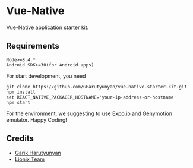 # Vue-Native
Vue-Native application starter kit.

## Requirements

```
Node>=8.4.*
Android SDK>=30(for Android apps)
```

For start development, you need
```
git clone https://github.com/GHarutyunyan/vue-native-starter-kit.git
npm install
set REACT_NATIVE_PACKAGER_HOSTNAME='your-ip-address-or-hostname'
npm start
```
For the environment, we suggesting to use [Expo.io](https://expo.io/) and [Genymotion](https://docs.expo.io/versions/v26.0.0/workflow/genymotion) emulator.
Happy Coding!
## Credits

- [Garik Harutyunyan](https://github.com/GHarutyunyan)
- [Lionix Team](https://github.com/lionix-team)

